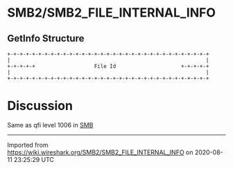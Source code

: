 # SMB2/SMB2\_FILE\_INTERNAL\_INFO

## GetInfo Structure

    +-+-+-+-+-+-+-+-+-+-+-+-+-+-+-+-+-+-+-+-+-+-+-+-+-+-+-+-+-+-+-+-+
    |                                                               |
    +-+-+-+-+                   File Id                     +-+-+-+-+
    |                                                               |
    +-+-+-+-+-+-+-+-+-+-+-+-+-+-+-+-+-+-+-+-+-+-+-+-+-+-+-+-+-+-+-+-+

# Discussion

Same as qfi level 1006 in [SMB](/SMB)

---

Imported from https://wiki.wireshark.org/SMB2/SMB2_FILE_INTERNAL_INFO on 2020-08-11 23:25:29 UTC
